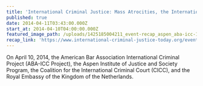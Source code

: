 ```yaml
---
title: 'International Criminal Justice: Mass Atrocities, the International Criminal Court, and the Role of States'
published: true
date: 2014-04-11T03:43:00.000Z
start_at: 2014-04-10T04:00:00.000Z
featured_image_path: /uploads/1425185004211_event-recap_aspen_aba-icc-1600x639.jpg
recap_link: 'https://www.international-criminal-justice-today.org/events/international-criminal-justice-mass-atrocities-the-international-criminal-court-and-the-role-of-states/'
---
```



On April 10, 2014, the American Bar Association International Criminal Project (ABA-ICC Project), the Aspen Institute of Justice and Society Program, the Coalition for the International Criminal Court (CICC), and the Royal Embassy of the Kingdom of the Netherlands.